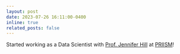 ```yaml
---
layout: post
date: 2023-07-26 16:11:00-0400
inline: true
related_posts: false
---
```


Started working as a Data Scientist with [Prof. Jennifer Hill](https://steinhardt.nyu.edu/people/jennifer-hill) at [PRIISM](https://steinhardt.nyu.edu/priism)!
